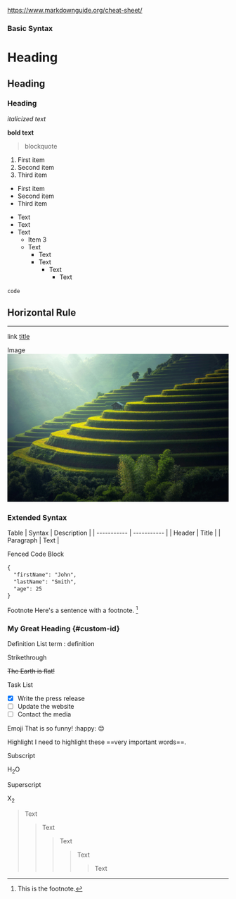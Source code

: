 https://www.markdownguide.org/cheat-sheet/

### **Basic Syntax**

# Heading
## Heading
### Heading

*italicized text*

**bold text**

> blockquote

1. First item
2. Second item
3. Third item

- First item
- Second item
- Third item
+ Text
+ Text
+ Text
  * Item 3
  * Text
      + Text
      + Text
        + Text
          + Text

`code`

Horizontal Rule
---
***

link
[title](http://www.google.com)

Image
![alt text](pexels-pixabay-247599.jpg)

### **Extended Syntax**

Table
| Syntax | Description |
| ----------- | ----------- |
| Header | Title |
| Paragraph | Text | 

Fenced Code Block
```
{
  "firstName": "John",
  "lastName": "Smith",
  "age": 25
}
``` 

Footnote
Here's a sentence with a footnote. [^1]

[^1]: This is the footnote. 

### My Great Heading {#custom-id}

Definition List
term
: definition 

Strikethrough

~~The Earth is flat!~~

Task List
- [x] Write the press release
- [ ] Update the website
- [ ] Contact the media 

Emoji
That is so funny! :happy: 😊

Highlight
I need to highlight these ==very important words==. 

Subscript

H<sub>2</sub>O

Superscript

X<sub>2</sub>

> Text
> 
>> Text
>>> Text
>>>> Text
>>>>> Text